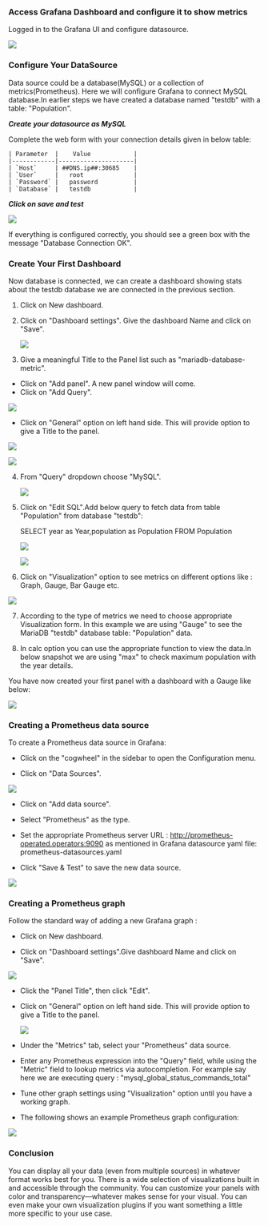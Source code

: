 
### Access Grafana Dashboard and configure it to show metrics

Logged in to the Grafana UI and configure datasource.

![](_images/dashboard.png)

### Configure Your DataSource

Data source could be a database(MySQL) or a collection of metrics(Prometheus).
Here we will configure Grafana to connect MySQL database.In earlier steps we have created a database named "testdb" with a table: "Population".

***Create your datasource as MySQL***

 Complete the web form with your connection details given in below table:
 
``` 
| Parameter  |    Value            |                                                   
|------------|---------------------|
| `Host`     | ##DNS.ip##:30685    | 
| `User`     |   root              | 
| `Password` |   password          | 
| `Database` |   testdb            |
``` 


***Click on save and test***

 ![](_images/mysql-datasource-connection.PNG)


If everything is configured correctly, you should see a green box with the message "Database Connection OK".



### Create Your First Dashboard

Now database is connected, we can create a dashboard showing stats about the testdb database we are connected in the previous section.

1. Click on New dashboard.

2. Click on "Dashboard settings". Give the dashboard Name and click on "Save".

   ![](_images/rename-dashboard.png)

3. Give a meaningful Title to the Panel list such as "mariadb-database-metric".
  - Click on "Add panel". A new panel window will come.    
  - Click on "Add Query".  
   
  ![](_images/add-panel.png) 
  
  - Click on "General" option on left hand side. This will provide option to give a Title to the panel.
  
  ![](_images/general-option.png)
     
    
  ![](_images/panel-name.png)

4. From "Query" dropdown choose "MySQL".
    
   
   ![](_images/add-datasource-as-mysql.png)

5. Click on "Edit SQL".Add below query to fetch data from table "Population" from database "testdb":
   
   
   SELECT
     year as Year,population as Population
   FROM Population

   
   ![](_images/edit-sql.png)
   
  
   ![](_images/query-db-to-get-metrics.png)

6. Click on "Visualization" option to see metrics on different options like : Graph, Gauge, Bar Gauge etc.

  ![](_images/visualization.png)

7. According to the type of metrics we need to choose appropriate Visualization form. In this example we are using "Gauge" to see the MariaDB "testdb" database table:    "Population" data.

8. In calc option you can use the appropriate function to view the data.In below snapshot we are using "max" to check maximum population with the year details.

You have now created your first panel with a dashboard with a Gauge like below:


![](_images/mariadb-gauge-db-metrics-max-population.png)



### Creating a Prometheus data source

To create a Prometheus data source in Grafana:

- Click on the "cogwheel" in the sidebar to open the Configuration menu.

- Click on "Data Sources".

 ![](_images/prometheus-datasource-config-option.png)

- Click on "Add data source".

- Select "Prometheus" as the type.

- Set the appropriate Prometheus server URL : http://prometheus-operated.operators:9090 as mentioned in Grafana datasource yaml file: prometheus-datasources.yaml

- Click "Save & Test" to save the new data source.
  
  
 ![](_images/prometheus-datasource.PNG)
  

###  Creating a Prometheus graph

Follow the standard way of adding a new Grafana graph :

- Click on New dashboard.

- Click on "Dashboard settings".Give dashboard Name and click on "Save".

 ![](_images/Dashboard-name-setting.png)

- Click the "Panel Title", then click "Edit".

- Click on "General" option on left hand side. This will provide option to give a Title to the panel. 
   
      
  ![](_images/panel_list_name.png)


- Under the "Metrics" tab, select your "Prometheus" data source.


- Enter any Prometheus expression into the "Query" field, while using the "Metric" field to lookup metrics via autocompletion.
  For example say here we are executing query : "mysql_global_status_commands_total"  
  

- Tune other graph settings using "Visualization" option until you have a working graph.


- The following shows an example Prometheus graph configuration:

 ![](_images/metric-for-global-status-commands-total.png)


### Conclusion 
You can display all your data (even from multiple sources) in whatever format works best for you. There is a wide selection of visualizations built in and accessible through the community. You can customize your panels with color and transparency—whatever makes sense for your visual. You can even make your own visualization plugins if you want something a little more specific to your use case.

